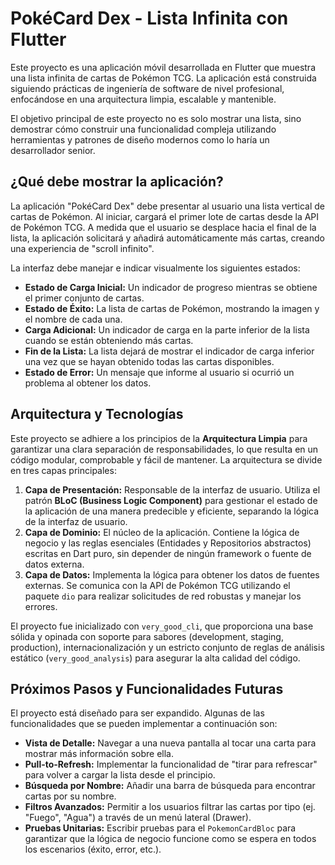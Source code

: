 # PokéCard Dex - Lista Infinita con Flutter

Este proyecto es una aplicación móvil desarrollada en Flutter que muestra una lista infinita de cartas de Pokémon TCG. La aplicación está construida siguiendo prácticas de ingeniería de software de nivel profesional, enfocándose en una arquitectura limpia, escalable y mantenible.

El objetivo principal de este proyecto no es solo mostrar una lista, sino demostrar cómo construir una funcionalidad compleja utilizando herramientas y patrones de diseño modernos como lo haría un desarrollador senior.

## ¿Qué debe mostrar la aplicación?

La aplicación "PokéCard Dex" debe presentar al usuario una lista vertical de cartas de Pokémon. Al iniciar, cargará el primer lote de cartas desde la API de Pokémon TCG. A medida que el usuario se desplace hacia el final de la lista, la aplicación solicitará y añadirá automáticamente más cartas, creando una experiencia de "scroll infinito".

La interfaz debe manejar e indicar visualmente los siguientes estados:
- **Estado de Carga Inicial:** Un indicador de progreso mientras se obtiene el primer conjunto de cartas.
- **Estado de Éxito:** La lista de cartas de Pokémon, mostrando la imagen y el nombre de cada una.
- **Carga Adicional:** Un indicador de carga en la parte inferior de la lista cuando se están obteniendo más cartas.
- **Fin de la Lista:** La lista dejará de mostrar el indicador de carga inferior una vez que se hayan obtenido todas las cartas disponibles.
- **Estado de Error:** Un mensaje que informe al usuario si ocurrió un problema al obtener los datos.

## Arquitectura y Tecnologías

Este proyecto se adhiere a los principios de la **Arquitectura Limpia** para garantizar una clara separación de responsabilidades, lo que resulta en un código modular, comprobable y fácil de mantener. La arquitectura se divide en tres capas principales:

1.  **Capa de Presentación:** Responsable de la interfaz de usuario. Utiliza el patrón **BLoC (Business Logic Component)** para gestionar el estado de la aplicación de una manera predecible y eficiente, separando la lógica de la interfaz de usuario.
2.  **Capa de Dominio:** El núcleo de la aplicación. Contiene la lógica de negocio y las reglas esenciales (Entidades y Repositorios abstractos) escritas en Dart puro, sin depender de ningún framework o fuente de datos externa.
3.  **Capa de Datos:** Implementa la lógica para obtener los datos de fuentes externas. Se comunica con la API de Pokémon TCG utilizando el paquete `dio` para realizar solicitudes de red robustas y manejar los errores.

El proyecto fue inicializado con `very_good_cli`, que proporciona una base sólida y opinada con soporte para sabores (development, staging, production), internacionalización y un estricto conjunto de reglas de análisis estático (`very_good_analysis`) para asegurar la alta calidad del código.

## Próximos Pasos y Funcionalidades Futuras

El proyecto está diseñado para ser expandido. Algunas de las funcionalidades que se pueden implementar a continuación son:

-   **Vista de Detalle:** Navegar a una nueva pantalla al tocar una carta para mostrar más información sobre ella.
-   **Pull-to-Refresh:** Implementar la funcionalidad de "tirar para refrescar" para volver a cargar la lista desde el principio.
-   **Búsqueda por Nombre:** Añadir una barra de búsqueda para encontrar cartas por su nombre.
-   **Filtros Avanzados:** Permitir a los usuarios filtrar las cartas por tipo (ej. "Fuego", "Agua") a través de un menú lateral (Drawer).
-   **Pruebas Unitarias:** Escribir pruebas para el `PokemonCardBloc` para garantizar que la lógica de negocio funcione como se espera en todos los escenarios (éxito, error, etc.).